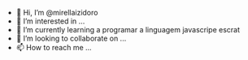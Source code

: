 - 👋 Hi, I’m @mirellaizidoro
- 👀 I’m interested in ...
- 🌱 I’m currently learning a programar a linguagem  javascripe escrat
- 💞️ I’m looking to collaborate on ...
- 📫 How to reach me ...

<!---
mirellaizidoro/mirellaizidoro is a ✨ special ✨ repository because its `README.md` (this file) appears on your GitHub profile.
You can click the Preview link to take a look at your changes.
--->
